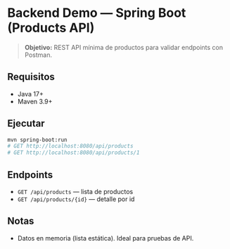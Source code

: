 # Backend Demo — Spring Boot (Products API)

> **Objetivo:** REST API mínima de productos para validar endpoints con Postman.

## Requisitos
- Java 17+
- Maven 3.9+

## Ejecutar
```bash
mvn spring-boot:run
# GET http://localhost:8080/api/products
# GET http://localhost:8080/api/products/1
```

## Endpoints
- `GET /api/products` — lista de productos
- `GET /api/products/{id}` — detalle por id

## Notas
- Datos en memoria (lista estática). Ideal para pruebas de API.
